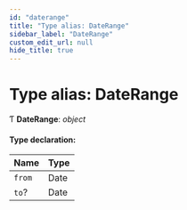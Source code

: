 ```yaml
---
id: "daterange"
title: "Type alias: DateRange"
sidebar_label: "DateRange"
custom_edit_url: null
hide_title: true
---
```


# Type alias: DateRange

Ƭ **DateRange**: *object*

#### Type declaration:

Name | Type |
:------ | :------ |
`from` | Date |
`to`? | Date |
